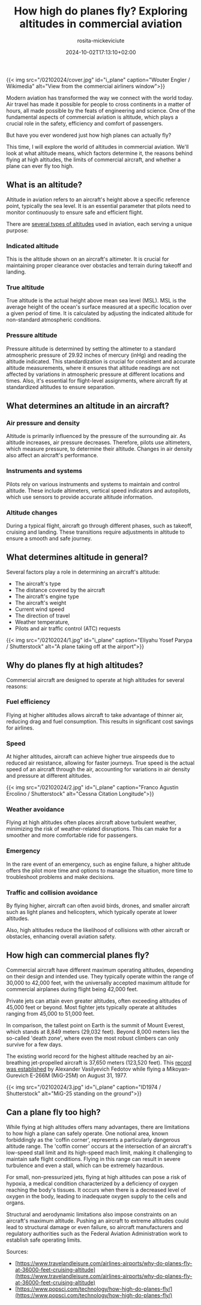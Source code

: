 ﻿---
title: "How high do planes fly? Exploring altitudes in commercial aviation"
meta_title: "How high do planes fly? Exploring altitudes in commercial aviation"
description: "Discover the heights of commercial aviation. Find out how high planes can fly and why altitude plays a crucial role in the safety and comfort of passengers."
date: 2024-10-02T17:13:10+02:00
draft: false
thumb: "/02102024/cover.jpg"
thumb_alt: "View from the commercial airliners window"
author: "rosita-mickeviciute"
is_article: true
tags:
- general
- aircraft
---
{{< img src="/02102024/cover.jpg" id="i_plane" caption="Wouter Engler / Wikimedia" alt="View from the commercial airliners window">}}

Modern aviation has transformed the way we connect with the world today. Air travel has made it possible for people to cross continents in a matter of hours, all made possible by the feats of engineering and science. One of the fundamental aspects of commercial aviation is altitude, which plays a crucial role in the safety, efficiency and comfort of passengers. 

But have you ever wondered just how high planes can actually fly?

This time, I will explore the world of altitudes in commercial aviation. We'll look at what altitude means, which factors determine it, the reasons behind flying at high altitudes, the limits of commercial aircraft, and whether a plane can ever fly too high.

## What is an altitude?

Altitude in aviation refers to an aircraft's height above a specific reference point, typically the sea level. It is an essential parameter that pilots need to monitor continuously to ensure safe and efficient flight. 

There are [several types of altitudes](https://calaero.edu/5-types-of-altitude-in-aviation/) used in aviation, each serving a unique purpose:

### Indicated altitude

This is the altitude shown on an aircraft's altimeter. It is crucial for maintaining proper clearance over obstacles and terrain during takeoff and landing.

### True altitude

True altitude is the actual height above mean sea level (MSL). MSL is the average height of the ocean's surface measured at a specific location over a given period of time. It is calculated by adjusting the indicated altitude for non-standard atmospheric conditions.

### Pressure altitude

Pressure altitude is determined by setting the altimeter to a standard atmospheric pressure of 29.92 inches of mercury (inHg) and reading the altitude indicated. This standardization is crucial for consistent and accurate altitude measurements, where it ensures that altitude readings are not affected by variations in atmospheric pressure at different locations and times. Also, it's essential for flight-level assignments, where aircraft fly at standardized altitudes to ensure separation.

## What determines an altitude in an aircraft?

### Air pressure and density

Altitude is primarily influenced by the pressure of the surrounding air. As altitude increases, air pressure decreases. Therefore, pilots use altimeters, which measure pressure, to determine their altitude. Changes in air density also affect an aircraft's performance.

### Instruments and systems

Pilots rely on various instruments and systems to maintain and control altitude. These include altimeters, vertical speed indicators and autopilots, which use sensors to provide accurate altitude information.

### Altitude changes

During a typical flight, aircraft go through different phases, such as takeoff, cruising and landing. These transitions require adjustments in altitude to ensure a smooth and safe journey.

## What determines altitude in general?

Several factors play a role in determining an aircraft's altitude:

- The aircraft's type
- The distance covered by the aircraft
- The aircraft's engine type
- The aircraft's weight
- Current wind speed
- The direction of travel
- Weather temperature, 
- Pilots and air traffic control (ATC) requests

{{< img src="/02102024/1.jpg" id="i_plane" caption="Eliyahu Yosef Parypa / Shutterstock" alt="A plane taking off at the airport">}}

## Why do planes fly at high altitudes?

Commercial aircraft are designed to operate at high altitudes for several reasons:

### Fuel efficiency

Flying at higher altitudes allows aircraft to take advantage of thinner air, reducing drag and fuel consumption. This results in significant cost savings for airlines.

### Speed

At higher altitudes, aircraft can achieve higher true airspeeds due to reduced air resistance, allowing for faster journeys. True speed is the actual speed of an aircraft through the air, accounting for variations in air density and pressure at different altitudes.

{{< img src="/02102024/2.jpg" id="i_plane" caption="Franco Agustin Ercolino / Shutterstock" alt="Cessna Citation Longitude">}}

### Weather avoidance

Flying at high altitudes often places aircraft above turbulent weather, minimizing the risk of weather-related disruptions. This can make for a smoother and more comfortable ride for passengers.

### Emergency

In the rare event of an emergency, such as engine failure, a higher altitude offers the pilot more time and options to manage the situation, more time to troubleshoot problems and make decisions.

### Traffic and collision avoidance

By flying higher, aircraft can often avoid birds, drones, and smaller aircraft such as light planes and helicopters, which typically operate at lower altitudes.

Also, high altitudes reduce the likelihood of collisions with other aircraft or obstacles, enhancing overall aviation safety.

## How high can commercial planes fly?

Commercial aircraft have different maximum operating altitudes, depending on their design and intended use. They typically operate within the range of 30,000 to 42,000 feet, with the universally accepted maximum altitude for commercial airplanes during flight being 42,000 feet.

Private jets can attain even greater altitudes, often exceeding altitudes of 45,000 feet or beyond. Most fighter jets typically operate at altitudes ranging from 45,000 to 51,000 feet.

In comparison, the tallest point on Earth is the summit of Mount Everest, which stands at 8,849 meters (29,032 feet). Beyond 8,000 meters lies the so-called 'death zone', where even the most robust climbers can only survive for a few days.

The existing world record for the highest altitude reached by an air-breathing jet-propelled aircraft is 37,650 meters (123,520 feet). This [record was established](https://www.fai.org/news/day-history-alexandr-fedotov-flies-record-books) by Alexander Vasilyevich Fedotov while flying a Mikoyan-Gurevich E-266M (MiG-25M) on August 31, 1977.

{{< img src="/02102024/3.jpg" id="i_plane" caption="ID1974 / Shutterstock" alt="MiG-25 standing on the ground">}}

## Can a plane fly too high?

While flying at high altitudes offers many advantages, there are limitations to how high a plane can safely operate. One notional area, known forbiddingly as the 'coffin corner', represents a particularly dangerous altitude range. The 'coffin corner' occurs at the intersection of an aircraft's low-speed stall limit and its high-speed mach limit, making it challenging to maintain safe flight conditions. Flying in this range can result in severe turbulence and even a stall, which can be extremely hazardous.

For small, non-pressurized jets, flying at high altitudes can pose a risk of hypoxia, a medical condition characterized by a deficiency of oxygen reaching the body's tissues. It occurs when there is a decreased level of oxygen in the body, leading to inadequate oxygen supply to the cells and organs.

Structural and aerodynamic limitations also impose constraints on an aircraft's maximum altitude. Pushing an aircraft to extreme altitudes could lead to structural damage or even failure, so aircraft manufacturers and regulatory authorities such as the Federal Aviation Administration work to establish safe operating limits.

Sources: 

* [https://www.travelandleisure.com/airlines-airports/why-do-planes-fly-at-36000-feet-cruising-altitude](https://www.travelandleisure.com/airlines-airports/why-do-planes-fly-at-36000-feet-cruising-altitude)
* [https://www.popsci.com/technology/how-high-do-planes-fly/](https://www.popsci.com/technology/how-high-do-planes-fly/)

